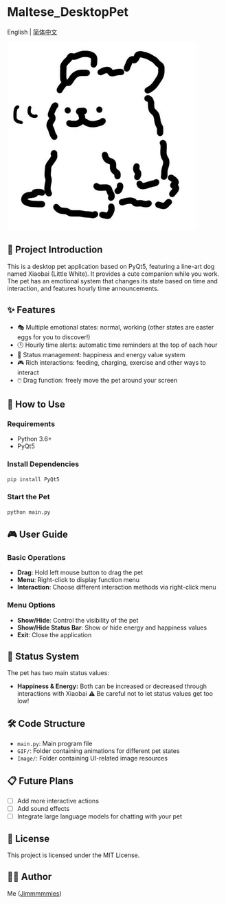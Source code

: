 # Maltese_DesktopPet

English | [简体中文](README.md)

![Desktop Pet Preview](Image/MenuIcon.jpg)

## 📝 Project Introduction

This is a desktop pet application based on PyQt5, featuring a line-art dog named Xiaobai (Little White). It provides a cute companion while you work. The pet has an emotional system that changes its state based on time and interaction, and features hourly time announcements.

## ✨ Features

- 🎭 Multiple emotional states: normal, working (other states are easter eggs for you to discover!)
- 🕒 Hourly time alerts: automatic time reminders at the top of each hour
- 🔋 Status management: happiness and energy value system
- 🎮 Rich interactions: feeding, charging, exercise and other ways to interact
- 🖱️ Drag function: freely move the pet around your screen

## 🚀 How to Use

### Requirements
- Python 3.6+
- PyQt5

### Install Dependencies
```bash
pip install PyQt5
```

### Start the Pet
```bash
python main.py
```

## 🎮 User Guide

### Basic Operations
- **Drag**: Hold left mouse button to drag the pet
- **Menu**: Right-click to display function menu
- **Interaction**: Choose different interaction methods via right-click menu

### Menu Options
- **Show/Hide**: Control the visibility of the pet
- **Show/Hide Status Bar**: Show or hide energy and happiness values
- **Exit**: Close the application

## 🔄 Status System

The pet has two main status values:
- **Happiness & Energy:** Both can be increased or decreased through interactions with Xiaobai
⚠️ Be careful not to let status values get too low!

## 🛠️ Code Structure

- `main.py`: Main program file
- `GIF/`: Folder containing animations for different pet states
- `Image/`: Folder containing UI-related image resources

## 📋 Future Plans

- [ ] Add more interactive actions
- [ ] Add sound effects
- [ ] Integrate large language models for chatting with your pet

## 📜 License

This project is licensed under the MIT License.

## 👨‍💻 Author

Me ([Jimmmmmies](https://github.com/Jimmmmies))
